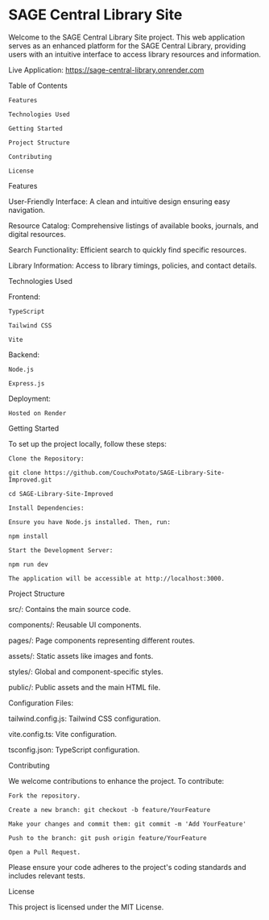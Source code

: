 # SAGE Central Library Site

Welcome to the SAGE Central Library Site project. This web application serves as an enhanced platform for the SAGE Central Library, providing users with an intuitive interface to access library resources and information.

Live Application: https://sage-central-library.onrender.com

Table of Contents

    Features

    Technologies Used

    Getting Started

    Project Structure

    Contributing

    License

Features

User-Friendly Interface: A clean and intuitive design ensuring easy navigation.

Resource Catalog: Comprehensive listings of available books, journals, and digital resources.

Search Functionality: Efficient search to quickly find specific resources.

Library Information: Access to library timings, policies, and contact details.

Technologies Used

Frontend:

    TypeScript

    Tailwind CSS

    Vite

Backend:

    Node.js

    Express.js

Deployment:

    Hosted on Render

Getting Started

To set up the project locally, follow these steps:

    Clone the Repository:

    git clone https://github.com/CouchxPotato/SAGE-Library-Site-Improved.git

    cd SAGE-Library-Site-Improved

    Install Dependencies:

    Ensure you have Node.js installed. Then, run:

    npm install

    Start the Development Server:

    npm run dev

    The application will be accessible at http://localhost:3000.

Project Structure

src/: Contains the main source code.

components/: Reusable UI components.

pages/: Page components representing different routes.

assets/: Static assets like images and fonts.

styles/: Global and component-specific styles.

public/: Public assets and the main HTML file.

Configuration Files:

tailwind.config.js: Tailwind CSS configuration.

vite.config.ts: Vite configuration.

tsconfig.json: TypeScript configuration.

Contributing

We welcome contributions to enhance the project. To contribute:

    Fork the repository.

    Create a new branch: git checkout -b feature/YourFeature

    Make your changes and commit them: git commit -m 'Add YourFeature'

    Push to the branch: git push origin feature/YourFeature

    Open a Pull Request.

Please ensure your code adheres to the project's coding standards and includes relevant tests.

License

This project is licensed under the MIT License.

